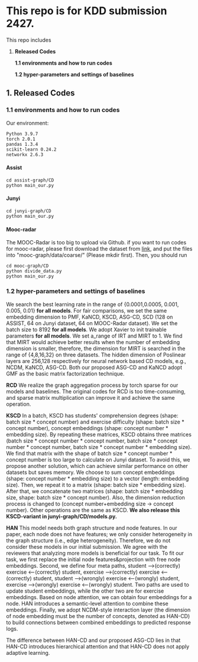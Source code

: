 # This repo is for KDD submission 2427. 

This repo includes 

1. **Released Codes**

    **1.1 environments and how to run codes**

    **1.2 hyper-parameters and settings of baselines**


 

## 1. Released Codes

### 1.1 environments and how to run codes
Our environment:
```
Python 3.9.7 
torch 2.0.1
pandas 1.3.4
scikit-learn 0.24.2
networkx 2.6.3
```
#### Assist
```
cd assist-graph/CD
python main_our.py
```
#### Junyi
```
cd junyi-graph/CD
python main_our.py
```
#### Mooc-radar
The MOOC-Radar is too big to upload via Github. 
if you want to run codes for mooc-radar, please first download the dataset from [link](https://cloud.tsinghua.edu.cn/d/5443ee05152344c79419/), and put the files into "mooc-graph/data/coarse/" (Please mkdir first).
Then, you should run
```
cd mooc-graph/CD
python divide_data.py
python main_our.py
```

### 1.2 hyper-parameters and settings of baselines
We search the best learning rate in the range of {0.0001,0.0005, 0.001, 0.005, 0.01} **for all models**. 
For fair comparisons, we set the same embedding dimension to PMF, KaNCD, KSCD, ASG-CD, SCD (128 on ASSIST, 64 on Junyi dataset, 64 on MOOC-Radar dataset).  We set the batch size to 8192 **for all models**. 
We adopt Xavier to init trainable parameters **for all models**. We set a_range of IRT and MIRT to 1. We find that MIRT would achieve better results when the number of embedding dimension is smaller, therefore, the dimension for MIRT is searched in the range of {4,8,16,32} on three datasets. The hidden dimension of Poslinear layers are 256,128 respectively for neural network based CD models, e.g., NCDM, KaNCD, ASG-CD. Both our proposed ASG-CD and KaNCD adopt GMF as the basic matrix factorization technique. 

**RCD** We realize the graph aggregation process by torch sparse for our models and baselines. The original codes for RCD is too time-consuming, and sparse matrix multiplication can improve it and achieve the same operation. 


**KSCD** In a batch, KSCD has students' comprehension degrees (shape: batch size * concept number) and exercise difficulty (shape: batch size * concept number), concept embeddings (shape: concept number * embedding size). By repeating these matrices, KSCD obtains three matrices (batch size * concept number * concept number, batch size * concept number * concept number, batch size * concept number * embedding size).  We find that matrix with the shape of batch size * concept number * concept number is too large to calculate on Junyi dataset. To avoid this, we propose another solution, which can achieve similar performance on other datasets but saves memory. We choose to sum concept embeddings (shape: concept number * embedding size) to a vector (length: embedding size). Then, we repeat it to a matrix (shape: batch size * embedding size). After that, we concatenate two matrices (shape: batch size * embedding size, shape: batch size * concept number). Also, the dimension reduction process is changed to (concept number+embedding size -> concept number). Other operations are the same as KSCD. **We also release this KSCD-variant in junyi-graph/CD/models.py.**

**HAN** This model needs both graph structure and node features. In our paper, each node does not have features; we only consider heterogeneity in the graph structure (i.e., edge heterogeneity). Therefore, we do not consider these models in our initial submission. We agree with the reviewers that analyzing more models is beneficial for our task. To fit our task, we first replace the initial node features&projection with free node embeddings. 
Second, we define four meta paths, student —>(correctly) exercise <—(correctly) student, exercise —>(correctly) exercise <—(correctly) student, student —>(wrongly) exercise <—(wrongly) student, exercise —>(wrongly) exercise <—(wrongly) student. Two paths are used to update student embeddings, while the other two are for exercise embeddings. 
Based on node attention, we can obtain four embeddings for a node. HAN introduces a semantic-level attention to combine these embeddings. Finally, we adopt NCDM-style interaction layer (the dimension of node embedding must be the number of concepts, denoted as HAN-CD) to build connections between combined embeddings to predicted response logs. 

The difference between HAN-CD and our proposed ASG-CD lies in that HAN-CD introduces hierarchical attention and that HAN-CD does not apply adaptive learning. 



